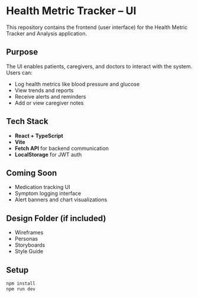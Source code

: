 # Health Metric Tracker – UI

This repository contains the frontend (user interface) for the Health Metric Tracker and Analysis application.

## Purpose
The UI enables patients, caregivers, and doctors to interact with the system. Users can:
- Log health metrics like blood pressure and glucose
- View trends and reports
- Receive alerts and reminders
- Add or view caregiver notes

## Tech Stack
- **React + TypeScript**
- **Vite**
- **Fetch API** for backend communication
- **LocalStorage** for JWT auth

## Coming Soon
- Medication tracking UI
- Symptom logging interface
- Alert banners and chart visualizations

## Design Folder (if included)
- Wireframes
- Personas
- Storyboards
- Style Guide

## Setup
```bash
npm install
npm run dev
